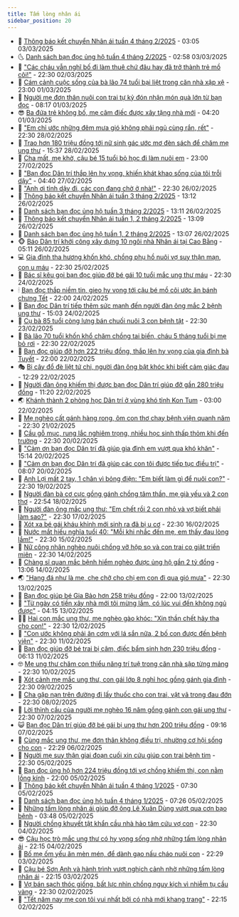 ```yaml
---
title: Tấm lòng nhân ái
sidebar_position: 20
---
```


<!-- dantri-tam-long-nhan-ai:START -->
- 🌝 [Thông báo kết chuyển Nhân ái tuần 4 tháng 2/2025](https://dantri.com.vn/tam-long-nhan-ai/thong-bao-ket-chuyen-nhan-ai-tuan-4-thang-22025-20250303094731628.htm) - 03:05 03/03/2025
- 🌜 [Danh sách bạn đọc ủng hộ tuần 4 tháng 2/2025](https://dantri.com.vn/tam-long-nhan-ai/danh-sach-ban-doc-ung-ho-tuan-4-thang-22025-20250303094217026.htm) - 02:58 03/03/2025
- 👀 [&quot;Các cháu vẫn nghĩ bố đi làm thuê chứ đâu hay đã trở thành trẻ mồ côi!&quot;](https://dantri.com.vn/tam-long-nhan-ai/cac-chau-van-nghi-bo-di-lam-thue-chu-dau-hay-da-tro-thanh-tre-mo-coi-20250301103719265.htm) - 22:30 02/03/2025
- 🚀 [Cám cảnh cuộc sống của bà lão 74 tuổi bại liệt trong căn nhà xập xệ](https://dantri.com.vn/tam-long-nhan-ai/cam-canh-cuoc-song-cua-ba-lao-74-tuoi-bai-liet-trong-can-nha-xap-xe-20250228120127186.htm) - 23:00 01/03/2025
- 🦅 [Người mẹ đơn thân nuôi con trai tự kỷ đón nhận món quà lớn từ bạn đọc](https://dantri.com.vn/tam-long-nhan-ai/nguoi-me-don-than-nuoi-con-trai-tu-ky-don-nhan-mon-qua-lon-tu-ban-doc-20250301142333527.htm) - 08:17 01/03/2025
- 😎 [Ba đứa trẻ không bố, mẹ câm điếc được xây tặng nhà mới](https://dantri.com.vn/tam-long-nhan-ai/ba-dua-tre-khong-bo-me-cam-diec-duoc-xay-tang-nha-moi-20250301092420757.htm) - 04:20 01/03/2025
- 🎡 [&quot;Em chỉ ước những đêm mưa gió không phải ngủ cùng rắn, rết&quot;](https://dantri.com.vn/tam-long-nhan-ai/em-chi-uoc-nhung-dem-mua-gio-khong-phai-ngu-cung-ran-ret-20250228150734272.htm) - 22:30 28/02/2025
- 🌮 [Trao hơn 180 triệu đồng tới nữ sinh gác ước mơ đèn sách để chăm mẹ ung thư](https://dantri.com.vn/tam-long-nhan-ai/trao-hon-180-trieu-dong-toi-nu-sinh-gac-uoc-mo-den-sach-de-cham-me-ung-thu-20250228213330691.htm) - 15:37 28/02/2025
- 💼 [Cha mất, mẹ khờ, cậu bé 15 tuổi bỏ học đi làm nuôi em](https://dantri.com.vn/tam-long-nhan-ai/cha-mat-me-kho-cau-be-15-tuoi-bo-hoc-di-lam-nuoi-em-20250226161241936.htm) - 23:00 27/02/2025
- 🎊 [&quot;Bạn đọc Dân trí thắp lên hy vọng, khiến khát khao sống của tôi trỗi dậy&quot;](https://dantri.com.vn/tam-long-nhan-ai/ban-doc-dan-tri-thap-len-hy-vong-khien-khat-khao-song-cua-toi-troi-day-20250227081741605.htm) - 04:40 27/02/2025
- 📝 [&quot;Anh ơi tỉnh dậy đi, các con đang chờ ở nhà!&quot;](https://dantri.com.vn/tam-long-nhan-ai/anh-oi-tinh-day-di-cac-con-dang-cho-o-nha-20250225143204706.htm) - 22:30 26/02/2025
- 🤗 [Thông báo kết chuyển Nhân ái tuần 3 tháng 2/2025](https://dantri.com.vn/tam-long-nhan-ai/thong-bao-ket-chuyen-nhan-ai-tuan-3-thang-22025-20250226115146341.htm) - 13:12 26/02/2025
- 🌈 [Danh sách bạn đọc ủng hộ tuần 3 tháng 2/2025](https://dantri.com.vn/tam-long-nhan-ai/danh-sach-ban-doc-ung-ho-tuan-3-thang-22025-20250226114803282.htm) - 13:11 26/02/2025
- 🌝 [Thông báo kết chuyển Nhân ái tuần 1, 2 tháng 2/2025](https://dantri.com.vn/tam-long-nhan-ai/thong-bao-ket-chuyen-nhan-ai-tuan-1-2-thang-22025-20250226114314916.htm) - 13:09 26/02/2025
- 🦒 [Danh sách bạn đọc ủng hộ tuần 1, 2 tháng 2/2025](https://dantri.com.vn/tam-long-nhan-ai/danh-sach-ban-doc-ung-ho-tuan-1-2-thang-22025-20250226113845587.htm) - 13:07 26/02/2025
- 🐵 [Báo Dân trí khởi công xây dựng 10 ngôi nhà Nhân ái tại Cao Bằng](https://dantri.com.vn/tam-long-nhan-ai/bao-dan-tri-khoi-cong-xay-dung-10-ngoi-nha-nhan-ai-tai-cao-bang-20250226110516016.htm) - 05:11 26/02/2025
- 💻 [Gia đình tha hương khốn khó, chồng phụ hồ nuôi vợ suy thận mạn, con u máu](https://dantri.com.vn/tam-long-nhan-ai/gia-dinh-tha-huong-khon-kho-chong-phu-ho-nuoi-vo-suy-than-man-con-u-mau-20250220150358186.htm) - 22:30 25/02/2025
- 🦆 [Bác sĩ kêu gọi bạn đọc giúp đỡ bé gái 10 tuổi mắc ung thư máu](https://dantri.com.vn/tam-long-nhan-ai/bac-si-keu-goi-ban-doc-giup-do-be-gai-10-tuoi-mac-ung-thu-mau-20250220152415580.htm) - 22:30 24/02/2025
- 🕯 [Bạn đọc thắp niềm tin, gieo hy vọng tới cậu bé mồ côi ước ăn bánh chưng Tết](https://dantri.com.vn/tam-long-nhan-ai/ban-doc-thap-niem-tin-gieo-hy-vong-toi-cau-be-mo-coi-uoc-an-banh-chung-tet-20250224221531260.htm) - 22:00 24/02/2025
- 🤩 [Bạn đọc Dân trí tiếp thêm sức mạnh đến người đàn ông mắc 2 bệnh ung thư](https://dantri.com.vn/tam-long-nhan-ai/ban-doc-dan-tri-tiep-them-suc-manh-den-nguoi-dan-ong-mac-2-benh-ung-thu-20250224205800453.htm) - 15:03 24/02/2025
- 🎡 [Cụ bà 85 tuổi còng lưng bán chuối nuôi 3 con bệnh tật](https://dantri.com.vn/tam-long-nhan-ai/cu-ba-85-tuoi-cong-lung-ban-chuoi-nuoi-3-con-benh-tat-20250220145648773.htm) - 22:30 23/02/2025
- 🤠 [Bà lão 70 tuổi khốn khổ chăm chồng tai biến, cháu 5 tháng tuổi bị mẹ bỏ rơi](https://dantri.com.vn/tam-long-nhan-ai/ba-lao-70-tuoi-khon-kho-cham-chong-tai-bien-chau-5-thang-tuoi-bi-me-bo-roi-20250220073948669.htm) - 22:30 22/02/2025
- 🌋 [Bạn đọc giúp đỡ hơn 222 triệu đồng, thắp lên hy vọng của gia đình bà Tuyết](https://dantri.com.vn/tam-long-nhan-ai/ban-doc-giup-do-hon-222-trieu-dong-thap-len-hy-vong-cua-gia-dinh-ba-tuyet-20250222113819189.htm) - 22:00 22/02/2025
- 🎭 [Bị cây đổ đè liệt tứ chi, người đàn ông bật khóc khi biết cảm giác đau](https://dantri.com.vn/tam-long-nhan-ai/bi-cay-do-de-liet-tu-chi-nguoi-dan-ong-bat-khoc-khi-biet-cam-giac-dau-20250222183510443.htm) - 12:29 22/02/2025
- 🤠 [Người đàn ông khiếm thị được bạn đọc Dân trí giúp đỡ gần 280 triệu đồng](https://dantri.com.vn/tam-long-nhan-ai/nguoi-dan-ong-khiem-thi-duoc-ban-doc-dan-tri-giup-do-gan-280-trieu-dong-20250222102429561.htm) - 11:20 22/02/2025
- 🌏 [Khánh thành 2 phòng học Dân trí ở vùng khó tỉnh Kon Tum](https://dantri.com.vn/tam-long-nhan-ai/khanh-thanh-2-phong-hoc-dan-tri-o-vung-kho-tinh-kon-tum-20250222064709729.htm) - 03:00 22/02/2025
- 🚀 [Mẹ nghèo cất gánh hàng rong, ôm con thơ chạy bệnh viện quanh năm](https://dantri.com.vn/tam-long-nhan-ai/me-ngheo-cat-ganh-hang-rong-om-con-tho-chay-benh-vien-quanh-nam-20250220113912295.htm) - 22:30 21/02/2025
- 🚀 [Cầu gỗ mục, rung lắc nghiêm trọng, nhiều học sinh thấp thỏm khi đến trường](https://dantri.com.vn/tam-long-nhan-ai/cau-go-muc-rung-lac-nghiem-trong-nhieu-hoc-sinh-thap-thom-khi-den-truong-20250219120826993.htm) - 22:30 20/02/2025
- 👹 [&quot;Cảm ơn bạn đọc Dân trí đã giúp gia đình em vượt qua khó khăn&quot;](https://dantri.com.vn/tam-long-nhan-ai/cam-on-ban-doc-dan-tri-da-giup-gia-dinh-em-vuot-qua-kho-khan-20250219141659621.htm) - 15:14 20/02/2025
- 🫶 [&quot;Cảm ơn bạn đọc Dân trí đã giúp các con tôi được tiếp tục điều trị&quot;](https://dantri.com.vn/tam-long-nhan-ai/cam-on-ban-doc-dan-tri-da-giup-cac-con-toi-duoc-tiep-tuc-dieu-tri-20250219143046162.htm) - 08:07 20/02/2025
- 🐻 [Anh Lợi mất 2 tay, 1 chân vì bỏng điện: &quot;Em biết làm gì để nuôi con?&quot;](https://dantri.com.vn/tam-long-nhan-ai/anh-loi-mat-2-tay-1-chan-vi-bong-dien-em-biet-lam-gi-de-nuoi-con-20250219152630182.htm) - 22:30 19/02/2025
- 🌋 [Người đàn bà cơ cực gồng gánh chồng tâm thần, mẹ già yếu và 2 con thơ](https://dantri.com.vn/tam-long-nhan-ai/nguoi-dan-ba-co-cuc-gong-ganh-chong-tam-than-me-gia-yeu-va-2-con-tho-20250218015017404.htm) - 22:54 18/02/2025
- 🧰 [Người đàn ông mắc ung thư: &quot;Em chết rồi 2 con nhỏ và vợ biết phải làm sao?&quot;](https://dantri.com.vn/tam-long-nhan-ai/nguoi-dan-ong-mac-ung-thu-em-chet-roi-2-con-nho-va-vo-biet-phai-lam-sao-20250216162904838.htm) - 22:30 17/02/2025
- 💄 [Xót xa bé gái kháu khỉnh mới sinh ra đã bị u cơ](https://dantri.com.vn/tam-long-nhan-ai/xot-xa-be-gai-khau-khinh-moi-sinh-ra-da-bi-u-co-20250213141915784.htm) - 22:30 16/02/2025
- 🌝 [Nước mắt hiếu nghĩa tuổi 40: &quot;Mỗi khi nhắc đến mẹ, em thấy đau lòng lắm!&quot;](https://dantri.com.vn/tam-long-nhan-ai/nuoc-mat-hieu-nghia-tuoi-40-moi-khi-nhac-den-me-em-thay-dau-long-lam-20250216022013041.htm) - 22:30 15/02/2025
- 🔭 [Nữ công nhân nghèo nuôi chồng vỡ hộp sọ và con trai co giật triền miên](https://dantri.com.vn/tam-long-nhan-ai/nu-cong-nhan-ngheo-nuoi-chong-vo-hop-so-va-con-trai-co-giat-trien-mien-20250213152452047.htm) - 22:30 14/02/2025
- 🦒 [Chàng sĩ quan mắc bệnh hiểm nghèo được ủng hộ gần 2 tỷ đồng](https://dantri.com.vn/tam-long-nhan-ai/chang-si-quan-mac-benh-hiem-ngheo-duoc-ung-ho-gan-2-ty-dong-20250214155509155.htm) - 13:06 14/02/2025
- 🌏 [&quot;Hang đá như là mẹ, che chở cho chị em con đi qua gió mưa&quot;](https://dantri.com.vn/tam-long-nhan-ai/hang-da-nhu-la-me-che-cho-cho-chi-em-con-di-qua-gio-mua-20250214051053055.htm) - 22:30 13/02/2025
- 🦣 [Bạn đọc giúp bé Gia Bảo hơn 258 triệu đồng](https://dantri.com.vn/tam-long-nhan-ai/ban-doc-giup-be-gia-bao-hon-258-trieu-dong-20250213133102846.htm) - 22:00 13/02/2025
- 🤗 [&quot;Từ ngày có tiền xây nhà mới tôi mừng lắm, có lúc vui đến không ngủ được&quot;](https://dantri.com.vn/tam-long-nhan-ai/tu-ngay-co-tien-xay-nha-moi-toi-mung-lam-co-luc-vui-den-khong-ngu-duoc-20250212175533126.htm) - 04:15 13/02/2025
- 🧑‍🏫 [Hai con mắc ung thư, mẹ nghèo gào khóc: &quot;Xin thần chết hãy tha cho con!&quot;](https://dantri.com.vn/tam-long-nhan-ai/hai-con-mac-ung-thu-me-ngheo-gao-khoc-xin-than-chet-hay-tha-cho-con-20250212225456007.htm) - 22:30 12/02/2025
- 🤠 [&quot;Con ước không phải ăn cơm với lá sắn nữa, 2 bố con được đến bệnh viện&quot;](https://dantri.com.vn/tam-long-nhan-ai/con-uoc-khong-phai-an-com-voi-la-san-nua-2-bo-con-duoc-den-benh-vien-20250211150253508.htm) - 22:30 11/02/2025
- 🦆 [Bạn đọc giúp đỡ bé trai bị câm, điếc bẩm sinh hơn 230 triệu đồng](https://dantri.com.vn/tam-long-nhan-ai/ban-doc-giup-do-be-trai-bi-cam-diec-bam-sinh-hon-230-trieu-dong-20250210200533672.htm) - 06:13 11/02/2025
- 🤓 [Mẹ ung thư chăm con thiểu năng trí tuệ trong căn nhà sập từng mảng](https://dantri.com.vn/tam-long-nhan-ai/me-ung-thu-cham-con-thieu-nang-tri-tue-trong-can-nha-sap-tung-mang-20250207171703353.htm) - 22:30 10/02/2025
- 🫶 [Xót cảnh mẹ mắc ung thư, con gái lớp 8 nghỉ học gồng gánh gia đình](https://dantri.com.vn/tam-long-nhan-ai/xot-canh-me-mac-ung-thu-con-gai-lop-8-nghi-hoc-gong-ganh-gia-dinh-20250206135031632.htm) - 22:30 09/02/2025
- 🎊 [Cha gặp nạn trên đường đi lấy thuốc cho con trai, vật vã trong đau đớn](https://dantri.com.vn/tam-long-nhan-ai/cha-gap-nan-tren-duong-di-lay-thuoc-cho-con-trai-vat-va-trong-dau-don-20250207092443964.htm) - 22:30 08/02/2025
- 🦏 [Lời thỉnh cầu của người mẹ nghèo 16 năm gồng gánh con gái ung thư](https://dantri.com.vn/tam-long-nhan-ai/loi-thinh-cau-cua-nguoi-me-ngheo-16-nam-gong-ganh-con-gai-ung-thu-20250206153849355.htm) - 22:30 07/02/2025
- 😺 [Bạn đọc Dân trí giúp đỡ bé gái bị ung thư hơn 200 triệu đồng](https://dantri.com.vn/tam-long-nhan-ai/ban-doc-dan-tri-giup-do-be-gai-bi-ung-thu-hon-200-trieu-dong-20250207154559545.htm) - 09:16 07/02/2025
- 🥰 [Cùng mắc ung thư, mẹ đơn thân không điều trị, nhường cơ hội sống cho con](https://dantri.com.vn/tam-long-nhan-ai/cung-mac-ung-thu-me-don-than-khong-dieu-tri-nhuong-co-hoi-song-cho-con-20250206161539715.htm) - 22:29 06/02/2025
- 🚀 [Người mẹ suy thận giai đoạn cuối xin cứu giúp con trai bệnh tim](https://dantri.com.vn/tam-long-nhan-ai/nguoi-me-suy-than-giai-doan-cuoi-xin-cuu-giup-con-trai-benh-tim-20250205174934600.htm) - 22:30 05/02/2025
- 🌁 [Bạn đọc ủng hộ hơn 224 triệu đồng tới vợ chồng khiếm thị, con nằm lồng kính](https://dantri.com.vn/tam-long-nhan-ai/ban-doc-ung-ho-hon-224-trieu-dong-toi-vo-chong-khiem-thi-con-nam-long-kinh-20250203103441245.htm) - 22:00 05/02/2025
- 🚀 [Thông báo kết chuyển Nhân ái tuần 4 tháng 1/2025](https://dantri.com.vn/tam-long-nhan-ai/thong-bao-ket-chuyen-nhan-ai-tuan-4-thang-12025-20250205141812760.htm) - 07:30 05/02/2025
- 🤗 [Danh sách bạn đọc ủng hộ tuần 4 tháng 1/2025](https://dantri.com.vn/tam-long-nhan-ai/danh-sach-ban-doc-ung-ho-tuan-4-thang-12025-20250205141355416.htm) - 07:26 05/02/2025
- 💫 [Những tấm lòng nhân ái giúp đỡ ông Lê Xuân Dùng vượt qua cơn bạo bệnh](https://dantri.com.vn/tam-long-nhan-ai/nhung-tam-long-nhan-ai-giup-do-ong-le-xuan-dung-vuot-qua-con-bao-benh-20250201234938173.htm) - 03:48 05/02/2025
- 💼 [Người chồng khuyết tật khẩn cầu nhà hảo tâm cứu vợ con](https://dantri.com.vn/tam-long-nhan-ai/nguoi-chong-khuyet-tat-khan-cau-nha-hao-tam-cuu-vo-con-20250204170159443.htm) - 22:30 04/02/2025
- 😎 [Cậu học trò mắc ung thư có hy vọng sống nhờ những tấm lòng nhân ái](https://dantri.com.vn/tam-long-nhan-ai/cau-hoc-tro-mac-ung-thu-co-hy-vong-song-nho-nhung-tam-long-nhan-ai-20250201225541065.htm) - 22:15 04/02/2025
- 🥳 [Bố mẹ ốm yếu ăn mèn mén, để dành gạo nấu cháo nuôi con](https://dantri.com.vn/tam-long-nhan-ai/bo-me-om-yeu-an-men-men-de-danh-gao-nau-chao-nuoi-con-20250204033057246.htm) - 22:29 03/02/2025
- 📝 [Cậu bé Sơn Anh và hành trình vượt nghịch cảnh nhờ những tấm lòng nhân ái](https://dantri.com.vn/tam-long-nhan-ai/cau-be-son-anh-va-hanh-trinh-vuot-nghich-canh-nho-nhung-tam-long-nhan-ai-20250128144606460.htm) - 22:15 03/02/2025
- 🦄 [Vợ bán sạch thóc giống, bất lực nhìn chồng nguy kịch vì nhiễm tụ cầu vàng](https://dantri.com.vn/tam-long-nhan-ai/vo-ban-sach-thoc-giong-bat-luc-nhin-chong-nguy-kich-vi-nhiem-tu-cau-vang-20250128101516365.htm) - 22:30 02/02/2025
- 💼 [&quot;Tết năm nay mẹ con tôi vui nhất bởi có nhà mới khang trang&quot;](https://dantri.com.vn/tam-long-nhan-ai/tet-nam-nay-me-con-toi-vui-nhat-boi-co-nha-moi-khang-trang-20250128001729661.htm) - 22:15 02/02/2025<!-- dantri-tam-long-nhan-ai:END -->
